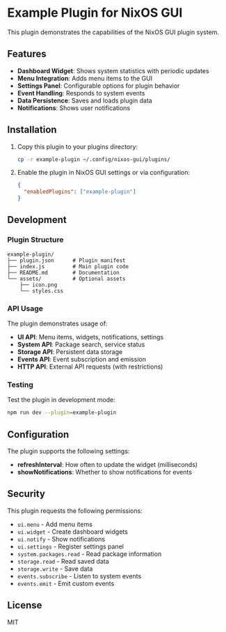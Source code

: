 # Example Plugin for NixOS GUI

This plugin demonstrates the capabilities of the NixOS GUI plugin system.

## Features

- **Dashboard Widget**: Shows system statistics with periodic updates
- **Menu Integration**: Adds menu items to the GUI
- **Settings Panel**: Configurable options for plugin behavior
- **Event Handling**: Responds to system events
- **Data Persistence**: Saves and loads plugin data
- **Notifications**: Shows user notifications

## Installation

1. Copy this plugin to your plugins directory:
   ```bash
   cp -r example-plugin ~/.config/nixos-gui/plugins/
   ```

2. Enable the plugin in NixOS GUI settings or via configuration:
   ```json
   {
     "enabledPlugins": ["example-plugin"]
   }
   ```

## Development

### Plugin Structure

```
example-plugin/
├── plugin.json      # Plugin manifest
├── index.js         # Main plugin code
├── README.md        # Documentation
└── assets/          # Optional assets
    ├── icon.png
    └── styles.css
```

### API Usage

The plugin demonstrates usage of:

- **UI API**: Menu items, widgets, notifications, settings
- **System API**: Package search, service status
- **Storage API**: Persistent data storage
- **Events API**: Event subscription and emission
- **HTTP API**: External API requests (with restrictions)

### Testing

Test the plugin in development mode:

```bash
npm run dev --plugin=example-plugin
```

## Configuration

The plugin supports the following settings:

- **refreshInterval**: How often to update the widget (milliseconds)
- **showNotifications**: Whether to show notifications for events

## Security

This plugin requests the following permissions:

- `ui.menu` - Add menu items
- `ui.widget` - Create dashboard widgets
- `ui.notify` - Show notifications
- `ui.settings` - Register settings panel
- `system.packages.read` - Read package information
- `storage.read` - Read saved data
- `storage.write` - Save data
- `events.subscribe` - Listen to system events
- `events.emit` - Emit custom events

## License

MIT